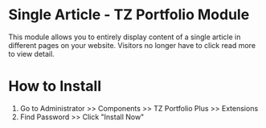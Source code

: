 # Single Article - TZ Portfolio Module

This module allows you to entirely display content of a single article in different pages on your website. Visitors no longer have to click read more to view detail.

# How to Install

1. Go to Administrator >> Components >> TZ Portfolio Plus >> Extensions
2. Find Password >> Click "Install Now"


